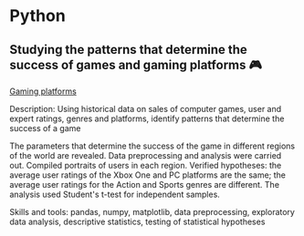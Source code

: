 # Python

## Studying the patterns that determine the success of games and gaming platforms 🎮

[Gaming platforms](https://github.com/adwise1990/portfolio_files/blob/main/gaming_platforms_en.ipynb)

Description: Using historical data on sales of computer games, user and expert ratings, genres and platforms, identify patterns that determine the success of a game


The parameters that determine the success of the game in different regions of the world are revealed. Data preprocessing and analysis were carried out. Compiled portraits of users in each region. Verified
hypotheses: the average user ratings of the Xbox One and PC platforms are the same; the average user ratings for the Action and Sports genres are different. The analysis used Student's t-test for independent samples.

Skills and tools: pandas, numpy, matplotlib, data preprocessing, exploratory data analysis, descriptive statistics, testing of statistical hypotheses
